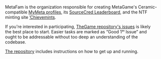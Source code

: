 MetaFam is the organization responsible for creating MetaGame's Ceramic-compatible [MyMeta profiles](//metagame.wtf/me), its [SourceCred Leaderboard](//metagame.wtf/players), and the NTF minting site [’Chievemints](//chiev.es).

If you're interested in participating, [TheGame repository's issues](//github.com/MetaFam/TheGame/issues) is likely the best place to start. Easier tasks are marked as “Good 1ˢᵗ Issue” and ought to be addressable without too deep an understanding of the codebase.

[The repository](//github.com/MetaFam/TheGame) includes instructions on how to get up and running.
